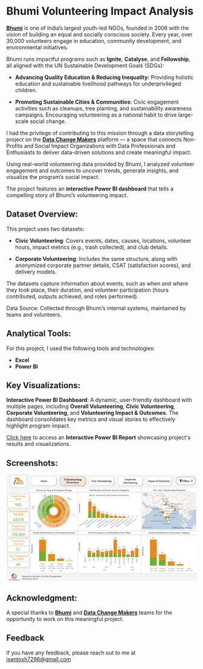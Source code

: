 
# Bhumi Volunteering Impact Analysis

[**Bhumi**](https://www.bhumi.ngo/) is one of India’s largest youth-led NGOs, founded in 2006 with the vision of building an equal and socially conscious society. Every year, over 30,000 volunteers engage in education, community development, and environmental initiatives.

Bhumi runs impactful programs such as **Ignite**, **Catalyse**, and **Fellowship**, all aligned with the UN Sustainable Development Goals (SDGs):

- **Advancing Quality Education & Reducing Inequality:** Providing holistic education and sustainable livelihood pathways for underprivileged children.

- **Promoting Sustainable Cities & Communities:** Civic engagement activities such as cleanups, tree planting, and sustainability awareness campaigns. Encouraging volunteering as a national habit to drive large-scale social change.

I had the privilege of contributing to this mission through a data storytelling project on the [**Data Change Makers**](https://www.datachangemakers.org/) platform — a space that connects Non-Profits and Social Impact Organizations with Data Professionals and Enthusiasts to deliver data-driven solutions and create meaningful impact.

Using real-world volunteering data provided by Bhumi, I analyzed volunteer engagement and outcomes to uncover trends, generate insights, and visualize the program’s social impact.

The project features an **interactive Power BI dashboard** that tells a compelling story of Bhumi’s volunteering impact.
## Dataset Overview:

This project uses two datasets:

- **Civic Volunteering**: Covers events, dates, causes, locations, volunteer hours, impact metrics (e.g., trash collected), and club details.

- **Corporate Volunteering**: Includes the same structure, along with anonymized corporate partner details, CSAT (satisfaction scores), and delivery models.

The datasets capture information about events, such as when and where they took place, their duration, and volunteer participation (hours contributed, outputs achieved, and roles performed).

Data Source: Collected through Bhumi’s internal systems, maintained by teams and volunteers.
## Analytical Tools:
For this project, I used the following tools and technologies: 

- **Excel**
- **Power BI**
## Key Visualizations:
**Interactive Power BI Dashboard**: A dynamic, user-friendly dashboard with multiple pages, including **Overall Volunteering**, **Civic Volunteering**, **Corporate Volunteering**, and **Volunteering Impact & Outcomes**. The dashboard consolidates key metrics and visual stories to effectively highlight program impact.

[Click here](https://app.powerbi.com/view?r=eyJrIjoiODVkNDA5ZjYtM2I2NS00YmVmLWJlNGEtYzA1Njc0NWY4MTgxIiwidCI6ImRmODY3OWNkLWE4MGUtNDVkOC05OWFjLWM4M2VkN2ZmOTVhMCJ9) to access an **Interactive Power BI Report** showcasing project's results and visualizations.
## Screenshots:

![Report](https://github.com/santoshj7/Bhumi_Volunteering_Impact_Analysis/blob/main/Dashboard.png)

## Acknowledgment:
A special thanks to [**Bhumi**](https://www.bhumi.ngo/) and [**Data Change Makers**](https://www.datachangemakers.org/) teams for the opportunity to work on this meaningful project.

## Feedback

If you have any feedback, please reach out to me at jsantosh7296@gmail.com

